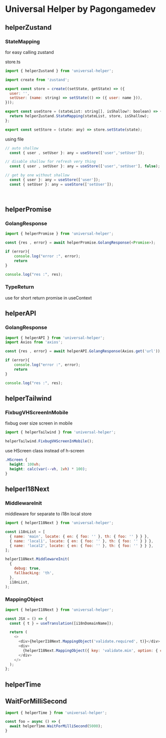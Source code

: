 # Universal Helper by Pagongamedev

## helperZustand

### StateMapping
for easy calling zustand
<br/>

store.ts
```javascript
import { helperZustand } from 'universal-helper';

import create from 'zustand';

export const store = create((setState, getState) => ({
  user: '',
  setUser: (name: string) => setState(() => ({ user: name })),
}));

export const useStore = (stateList: string[], isShallow?: boolean) => {
  return helperZustand.StateMapping(stateList, store, isShallow);
};

export const setStore = (state: any) => store.setState(state);
```

using file
```javascript
// auto shallow
  const { user , setUser }: any = useStore(['user','setUser']);

// disable shallow for refresh very thing
  const { user , setUser }: any = useStore(['user','setUser'], false);

// get by one without shallow
  const { user }: any = useStore(['user']);
  const { setUser }: any = useStore(['setUser']);

```
<br/>

## helperPromise
### GolangResponse
```javascript
import { helperPromise } from 'universal-helper';

const {res , error} = await helperPromise.GolangResponse(<Promise>);

if (error){
    console.log("error :", error);
    return
}

console.log("res :", res);
```

### TypeReturn
use for short return promise in useContext

## helperAPI
### GolangResponse
```javascript
import { helperAPI } from 'universal-helper';
import Axios from 'axios';

const {res , error} = await helperAPI.GolangResponse(Axios.get('url'));

if (error){
    console.log("error :", error);
    return
}

console.log("res :", res);
```

## helperTailwind

### FixbugVHScreenInMobile
fixbug over size screen in mobile

```javascript
import { helperTailwind } from 'universal-helper';

helperTailwind.FixbugVHScreenInMobile();
```

use HScreen class instead of h-screen
```css
.HScreen {
  height: 100vh;
  height: calc(var(--vh, 1vh) * 100);
}
```

## helperI18Next

### MiddlewareInit
middleware for separate to i18n local store

```javascript
import { helperI18Next } from 'universal-helper';

const i18nList = [
  { name: 'main', locate: { en: { foo: '' }, th: { foo: '' } } },
  { name: 'local1', locate: { en: { foo: '' }, th: { foo: '' } } },
  { name: 'local2', locate: { en: { foo: '' }, th: { foo: '' } } },
];

helperI18Next.MiddlewareInit(
  {
    debug: true,
    fallbackLng: 'th',
  },
  i18nList,
);
```

### MappingObject

```javascript
import { helperI18Next } from 'universal-helper';

const JSX = () => {
  const { t } = useTranslation([i18nDomainName]);

  return (
    <>
      <div>{helperI18Next.MappingObject('validate.required', t)}</div>
      <div>
        {helperI18Next.MappingObject({ key: 'validate.min', option: { count: 4 } }, t)}
      </div>
    </>
  );
};
```




## helperTime

## WaitForMilliSecond

```javascript
import { helperTime } from 'universal-helper';

const foo = async () => {
  await helperTime.WaitForMilliSecond(5000);
}
```
